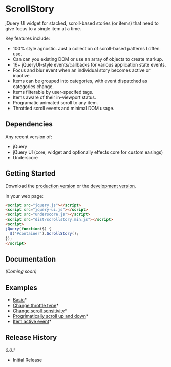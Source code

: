 # ScrollStory

jQuery UI widget for stacked, scroll-based stories (or items) that need to give focus to a single item at a time.

Key features include:
- 100% style agnostic. Just a collection of scroll-based patterns I often use.
- Can can you existing DOM or use an array of objects to create markup.
- 16+ jQueryUI-style events/callbacks for various application state events.
- Focus and blur event when an individual story becomes active or inactive.
- Items can be grouped into categories, with event dispatched as categories change.
- Items filterable by user-specifed tags.
- Items aware of their in-viewport status.
- Programatic animated scroll to any item.
- Throttled scroll events and minimal DOM usage.

## Dependencies
Any recent version of:
- jQuery
- jQuery UI (core, widget and optionally effects core for custom easings)
- Underscore

## Getting Started
Download the [production version][min] or the [development version][max].

[min]: https://raw.github.com/sjwilliams/scrollstory/master/dist/scrollstory.min.js
[max]: https://raw.github.com/sjwilliams/scrollstory/master/dist/scrollstory.js

In your web page:

```html
<script src="jquery.js"></script>
<script src="jquery-ui.js"></script>
<script src="underscore.js"></script>
<script src="dist/scrollstory.min.js"></script>
<script>
jQuery(function($) {
  $('#container').ScrollStory();
});
</script>
```

## Documentation
_(Coming soon)_

## Examples
* [Basic](http://sjwilliams.github.io/scrollstory/examples/basic.html)*
* [Change throttle type](http://sjwilliams.github.io/scrollstory/examples/throttletype.html)*
* [Change scroll sensitivity](http://sjwilliams.github.io/scrollstory/examples/scrollsensitivity.html)*
* [Progrimatically scroll up and down](http://sjwilliams.github.io/scrollstory/examples/scrolltoneighbors.html)*
* [Item active event](http://sjwilliams.github.io/scrollstory/examples/activeevent.html)*

## Release History
*0.0.1*

* Initial Release
